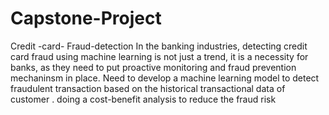 # Capstone-Project
Credit -card- Fraud-detection
In the banking industries, detecting credit card fraud using machine learning is not just a trend, it is a necessity for banks, as they need to put proactive monitoring 
and fraud prevention mechaninsm in place. 
Need to develop a machine learning model to detect fraudulent transaction based on the historical transactional data of customer .
doing a cost-benefit analysis to reduce the fraud risk

